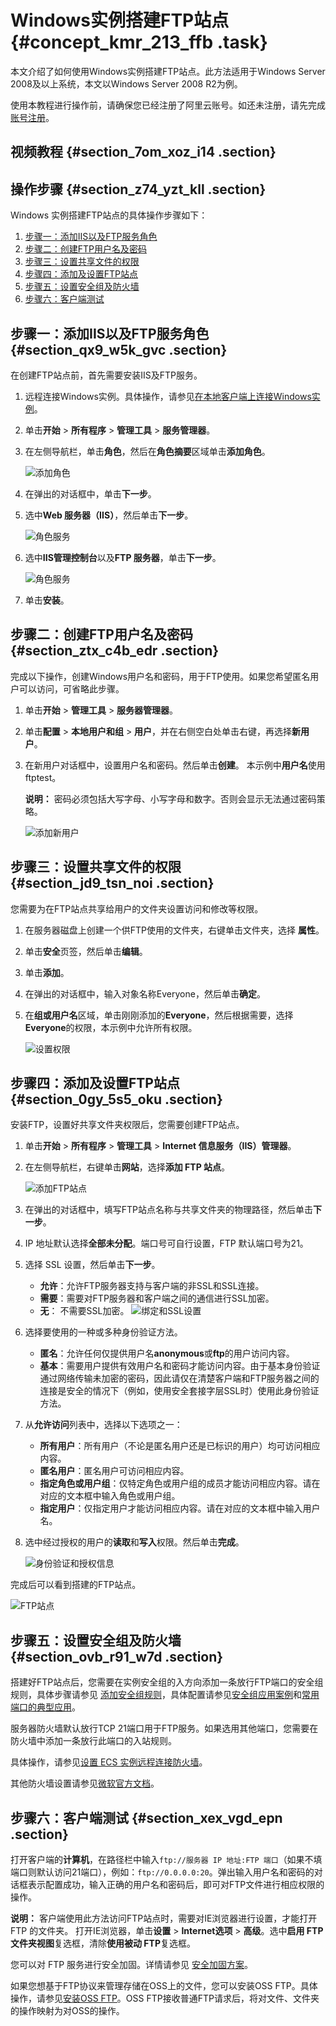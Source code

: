 # Windows实例搭建FTP站点 {#concept_kmr_213_ffb .task}

本文介绍了如何使用Windows实例搭建FTP站点。此方法适用于Windows Server 2008及以上系统，本文以Windows Server 2008 R2为例。

使用本教程进行操作前，请确保您已经注册了阿里云账号。如还未注册，请先完成[账号注册](https://account.aliyun.com/register/register.htm?)。

## 视频教程 {#section_7om_xoz_i14 .section}

  

## 操作步骤 {#section_z74_yzt_kll .section}

Windows 实例搭建FTP站点的具体操作步骤如下：

1.  [步骤一：添加IIS以及FTP服务角色](#section_qx9_w5k_gvc)
2.  [步骤二：创建FTP用户名及密码](#section_ztx_c4b_edr)
3.  [步骤三：设置共享文件的权限](#section_jd9_tsn_noi)
4.  [步骤四：添加及设置FTP站点](#section_0gy_5s5_oku)
5.  [步骤五：设置安全组及防火墙](#section_ovb_r91_w7d)
6.  [步骤六：客户端测试](#section_xex_vgd_epn)

## 步骤一：添加IIS以及FTP服务角色 {#section_qx9_w5k_gvc .section}

在创建FTP站点前，首先需要安装IIS及FTP服务。

1.  远程连接Windows实例。具体操作，请参见[在本地客户端上连接Windows实例](../cn.zh-CN/实例/连接实例/连接Windows实例/在本地客户端上连接Windows实例.md#)。
2.  单击**开始** \> **所有程序** \> **管理工具** \> **服务管理器**。
3.  在左侧导航栏，单击**角色**，然后在**角色摘要**区域单击**添加角色**。 

    ![添加角色](http://static-aliyun-doc.oss-cn-hangzhou.aliyuncs.com/assets/img/21753/156515909512581_zh-CN.png)

4.  在弹出的对话框中，单击**下一步**。
5.  选中**Web 服务器（IIS）**，然后单击**下一步**。 

    ![角色服务](http://static-aliyun-doc.oss-cn-hangzhou.aliyuncs.com/assets/img/21753/156515909512582_zh-CN.png)

6.  选中**IIS管理控制台**以及**FTP 服务器**，单击**下一步**。 

    ![角色服务](http://static-aliyun-doc.oss-cn-hangzhou.aliyuncs.com/assets/img/21753/156515909512583_zh-CN.png)

7.  单击**安装**。

## 步骤二：创建FTP用户名及密码 {#section_ztx_c4b_edr .section}

完成以下操作，创建Windows用户名和密码，用于FTP使用。如果您希望匿名用户可以访问，可省略此步骤。

1.  单击**开始** \> **管理工具** \> **服务器管理器**。
2.  单击**配置** \> **本地用户和组** \> **用户**，并在右侧空白处单击右键，再选择**新用户**。
3.  在新用户对话框中，设置用户名和密码。然后单击**创建**。 本示例中**用户名**使用ftptest。

    **说明：** 密码必须包括大写字母、小写字母和数字。否则会显示无法通过密码策略。

    ![添加新用户](http://static-aliyun-doc.oss-cn-hangzhou.aliyuncs.com/assets/img/21753/156515909612584_zh-CN.png)


## 步骤三：设置共享文件的权限 {#section_jd9_tsn_noi .section}

您需要为在FTP站点共享给用户的文件夹设置访问和修改等权限。

1.  在服务器磁盘上创建一个供FTP使用的文件夹，右键单击文件夹，选择 **属性**。
2.  单击**安全**页签，然后单击**编辑**。
3.  单击**添加**。
4.  在弹出的对话框中，输入对象名称Everyone，然后单击**确定**。
5.  在**组或用户名**区域，单击刚刚添加的**Everyone**，然后根据需要，选择**Everyone**的权限，本示例中允许所有权限。 

    ![设置权限](http://static-aliyun-doc.oss-cn-hangzhou.aliyuncs.com/assets/img/21753/156515909612586_zh-CN.png)


## 步骤四：添加及设置FTP站点 {#section_0gy_5s5_oku .section}

安装FTP，设置好共享文件夹权限后，您需要创建FTP站点。

1.  单击**开始** \> **所有程序** \> **管理工具** \> **Internet 信息服务（IIS）管理器**。
2.  在左侧导航栏，右键单击**网站**，选择**添加 FTP 站点**。 

    ![添加FTP站点](http://static-aliyun-doc.oss-cn-hangzhou.aliyuncs.com/assets/img/21753/156515909612587_zh-CN.png)

3.  在弹出的对话框中，填写FTP站点名称与共享文件夹的物理路径，然后单击**下一步**。
4.  IP 地址默认选择**全部未分配**。端口号可自行设置，FTP 默认端口号为21。
5.  选择 SSL 设置，然后单击**下一步**。 

    -   **允许**：允许FTP服务器支持与客户端的非SSL和SSL连接。
    -   **需要**：需要对FTP服务器和客户端之间的通信进行SSL加密。
    -   **无**： 不需要SSL加密。
    ![绑定和SSL设置](http://static-aliyun-doc.oss-cn-hangzhou.aliyuncs.com/assets/img/21753/156515909612588_zh-CN.png)

6.  选择要使用的一种或多种身份验证方法。 
    -   **匿名**：允许任何仅提供用户名**anonymous**或**ftp**的用户访问内容。
    -   **基本**：需要用户提供有效用户名和密码才能访问内容。由于基本身份验证通过网络传输未加密的密码，因此请仅在清楚客户端和FTP服务器之间的连接是安全的情况下（例如，使用安全套接字层SSL时）使用此身份验证方法。
7.  从**允许访问**列表中，选择以下选项之一： 
    -   **所有用户**：所有用户（不论是匿名用户还是已标识的用户）均可访问相应内容。
    -   **匿名用户**：匿名用户可访问相应内容。
    -   **指定角色或用户组**：仅特定角色或用户组的成员才能访问相应内容。请在对应的文本框中输入角色或用户组。
    -   **指定用户**：仅指定用户才能访问相应内容。请在对应的文本框中输入用户名。
8.  选中经过授权的用户的**读取**和**写入**权限。然后单击**完成**。 

    ![身份验证和授权信息](http://static-aliyun-doc.oss-cn-hangzhou.aliyuncs.com/assets/img/21753/156515909612589_zh-CN.png)


完成后可以看到搭建的FTP站点。

![FTP站点](http://static-aliyun-doc.oss-cn-hangzhou.aliyuncs.com/assets/img/21753/156515909712590_zh-CN.png)

## 步骤五：设置安全组及防火墙 {#section_ovb_r91_w7d .section}

搭建好FTP站点后，您需要在实例安全组的入方向添加一条放行FTP端口的安全组规则，具体步骤请参见 [添加安全组规则](../cn.zh-CN/安全/安全组/添加安全组规则.md#)，具体配置请参见[安全组应用案例](../cn.zh-CN/安全/安全组/安全组应用案例.md#)和[常用端口的典型应用](../cn.zh-CN/安全/安全组/常用端口的典型应用.md#)。

服务器防火墙默认放行TCP 21端口用于FTP服务。如果选用其他端口，您需要在防火墙中添加一条放行此端口的入站规则。

具体操作，请参见[设置 ECS 实例远程连接防火墙](http://help.aliyun.com/document_detail/40858.html)。

其他防火墙设置请参见[微软官方文档](https://technet.microsoft.com/zh-cn/library/hh831655(v=ws.11).aspx#Step4)。

## 步骤六：客户端测试 {#section_xex_vgd_epn .section}

打开客户端的**计算机**，在路径栏中输入`ftp://服务器 IP 地址:FTP 端口`（如果不填端口则默认访问21端口），例如：`ftp://0.0.0.0:20`。弹出输入用户名和密码的对话框表示配置成功，输入正确的用户名和密码后，即可对FTP文件进行相应权限的操作。

**说明：** 客户端使用此方法访问FTP站点时，需要对IE浏览器进行设置，才能打开 FTP 的文件夹。 打开IE浏览器，单击**设置** \> **Internet选项** \> **高级**。选中**启用 FTP 文件夹视图**复选框，清除**使用被动 FTP**复选框。

您可以对 FTP 服务进行安全加固。详情请参见 [安全加固方案](https://help.aliyun.com/knowledge_detail/37452.html)。

如果您想基于FTP协议来管理存储在OSS上的文件，您可以安装OSS FTP。具体操作，请参见[安装OSS FTP](../../../../../cn.zh-CN/常用工具/ossftp/如何快速安装ossftp.md#)。OSS FTP接收普通FTP请求后，将对文件、文件夹的操作映射为对OSS的操作。

